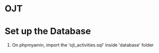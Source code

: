 OJT
===
Set up the Database
===
1. On phpmyamin, import the 'ojt_activities.sql' inside 'database' folder
